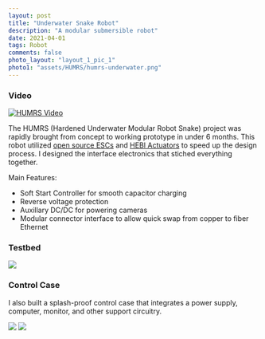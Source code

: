```yaml
---
layout: post
title: "Underwater Snake Robot"
description: "A modular submersible robot"
date: 2021-04-01
tags: Robot
comments: false
photo_layout: "layout_1_pic_1"
photo1: "assets/HUMRS/humrs-underwater.png"
---
```


### Video

[![HUMRS Video](http://img.youtube.com/vi/tGJvrKFQcpM/0.jpg)](http://www.youtube.com/watch?v=tGJvrKFQcpM "Hardened Underwater Modular Robot Snake (HUMRS)")

The HUMRS (Hardened Underwater Modular Robot Snake) project was rapidly brought from concept to working prototype in under 6 months. This robot utilized [open source ESCs](https://vesc-project.com/) and [HEBI Actuators](https://docs.hebi.us/index.html#r-series-quickstart) to speed up the design process. I designed the interface electronics that stiched everything together.

Main Features:
- Soft Start Controller for smooth capacitor charging
- Reverse voltage protection
- Auxillary DC/DC for powering cameras
- Modular connector interface to allow quick swap from copper to fiber Ethernet

### Testbed
<img src="https://nick-paiva.github.io/assets/HUMRS/boards-testbed.jpg">

### Control Case
I also built a splash-proof control case that integrates a power supply, computer, monitor, and other support circuitry.

<img src="https://nick-paiva.github.io/assets/HUMRS/control-case.jpg">

<img src="https://nick-paiva.github.io/assets/HUMRS/control-case-inside.jpg">